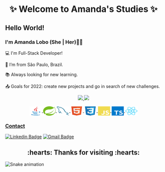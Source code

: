 <h1 align="center"> ✨ Welcome to Amanda's Studies ✨</h1>

 <h2> Hello World! </h2>

 <h3> I'm Amanda Lobo (She | Her)👩‍💻</h3>

:computer: I'm Full-Stack Developer!

:house_with_garden: I’m from São Paulo, Brazil.

:books: Always looking for new learning.

:outbox_tray: Goals for 2022: create new projects and go in search of new challenges.

<div align="center">
  <a href="https://github.com/amanda-lobo">
  <img height="180em" src="https://github-readme-stats.vercel.app/api?username=amanda-lobo&show_icons=true&theme=dracula&include_all_commits=true&count_private=true"/>
  <img height="180em" src="https://github-readme-stats.vercel.app/api/top-langs/?username=amanda-lobo&layout=compact&langs_count=7&theme=dracula"/>
</div>
 
 <div align="center" style="display: inline_block"><br>
  <img align="center" alt="Amanda-Java" height="30" width="40" src="https://raw.githubusercontent.com/devicons/devicon/master/icons/java/java-original.svg">
  <img align="center" alt="Amanda-Spring" height="30" width="40" src="https://raw.githubusercontent.com/devicons/devicon/master/icons/spring/spring-original.svg">
  <img align="center" alt="Amanda-MySQL" height="30" width="40" src="https://raw.githubusercontent.com/devicons/devicon/master/icons/mysql/mysql-original.svg">
  <img align="center" alt="Amanda-HTML" height="30" width="40" src="https://raw.githubusercontent.com/devicons/devicon/master/icons/html5/html5-original.svg">
  <img align="center" alt="Amanda-CSS" height="30" width="40" src="https://raw.githubusercontent.com/devicons/devicon/master/icons/css3/css3-original.svg">
  <img align="center" alt="Amanda-Js" height="30" width="40" src="https://raw.githubusercontent.com/devicons/devicon/master/icons/javascript/javascript-plain.svg">
  <img align="center" alt="Amanda-Ts" height="30" width="40" src="https://raw.githubusercontent.com/devicons/devicon/master/icons/typescript/typescript-plain.svg">
  <img align="center" alt="Amanda-React" height="30" width="40" src="https://raw.githubusercontent.com/devicons/devicon/master/icons/react/react-original.svg">
</div>
 
### Contact 

[![Linkedin Badge](https://img.shields.io/badge/-LinkedIn-blue?style=flat-square&logo=Linkedin&logoColor=white&link=https://https://www.linkedin.com/in/amanda-gomes-lobo-853231226/)](https://www.linkedin.com/in/amanda-gomes-lobo-853231226/)
[![Gmail Badge](https://img.shields.io/badge/-Gmail-c14438?style=flat-square&logo=Gmail&logoColor=white&link=mailto:amandalobo.ag@gmail.com)](mailto:amandalobo.ag@gmail.com)

<h2 align="center">:hearts: Thanks for visiting :hearts:</h2>

![Snake animation](https://github.com/amanda-lobo/amanda-lobo/blob/output/github-contribution-grid-snake.svg)
